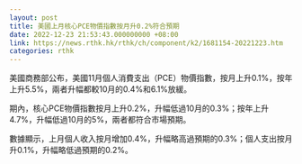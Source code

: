 ```yaml
---
layout: post
title: 美國上月核心PCE物價指數按月升0.2%符合預期
date: 2022-12-23 21:53:43.000000000 +08:00
link: https://news.rthk.hk/rthk/ch/component/k2/1681154-20221223.htm
categories: rthk
---
```


美國商務部公布，美國11月個人消費支出（PCE）物價指數，按月上升0.1%，按年上升5.5%，兩者升幅都較10月的0.4%和6.1%放緩。

期內，核心PCE物價指數按月上升0.2%，升幅低過10月的0.3%；按年上升4.7%，升幅低過10月的5%，兩者都符合市場預期。

數據顯示，上月個人收入按月增加0.4%，升幅略高過預期的0.3%；個人支出按月升0.1%，升幅略低過預期的0.2%。
